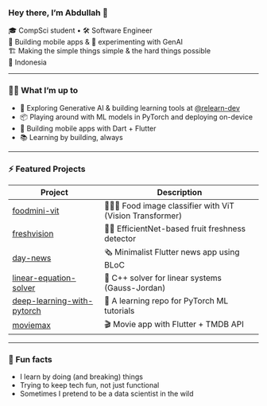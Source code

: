 ### Hey there, I’m Abdullah 👋

🎓 CompSci student • 🛠️ Software Engineer  
📱 Building mobile apps & 🤖 experimenting with GenAI  
🏗️ Making the simple things simple & the hard things possible  
📍 Indonesia

---

### 👨‍💻 What I’m up to
- 🔬 Exploring Generative AI & building learning tools at [@relearn-dev](https://github.com/relearn-dev)
- 📦 Playing around with ML models in PyTorch and deploying on-device
- 🚀 Building mobile apps with Dart + Flutter
- 📚 Learning by building, always

---

### ⚡ Featured Projects
| Project | Description |
|--------|-------------|
| [foodmini-vit](https://github.com/devdezzies/foodmini-vit) | 🍣🍕🥩 Food image classifier with ViT (Vision Transformer) |
| [freshvision](https://github.com/devdezzies/freshvision) | 🍌🍎 EfficientNet-based fruit freshness detector |
| [day-news](https://github.com/devdezzies/day-news) | 🗞️ Minimalist Flutter news app using BLoC |
| [linear-equation-solver](https://github.com/devdezzies/linear-equation-solver) | 📐 C++ solver for linear systems (Gauss-Jordan) |
| [deep-learning-with-pytorch](https://github.com/devdezzies/deep-learning-with-pytorch) | 🧠 A learning repo for PyTorch ML tutorials |
| [moviemax](https://github.com/devdezzies/moviemax) | 🎬 Movie app with Flutter + TMDB API |

---

### 🌱 Fun facts
- I learn by doing (and breaking) things
- Trying to keep tech fun, not just functional
- Sometimes I pretend to be a data scientist in the wild

